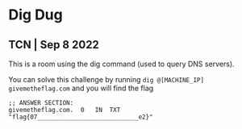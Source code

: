 # Dig Dug
## TCN | Sep 8 2022

This is a room using the dig command (used to query DNS servers).

You can solve this challenge by running `dig @[MACHINE_IP] givemetheflag.com` and you will find the flag

```
;; ANSWER SECTION:
givemetheflag.com.	0	IN	TXT	"flag{07____________________________e2}"
```

